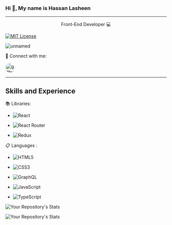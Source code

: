 ### Hi 👋, My name is Hassan Lasheen
___
<p align="center">
Front-End Developer 💻
</p>

[![MIT License](https://img.shields.io/github/followers/HassanLasheenn?style=social)](https://img.shields.io/github/followers/HassanLasheenn?style=social)


![unnamed](https://user-images.githubusercontent.com/106620966/196836754-03a857a4-0eaa-43db-b075-9884014ead51.jpeg)



💬 Connect with me:

[<img src='https://img.shields.io/badge/linkedin-%230077B5.svg?style=for-the-badge&logo=linkedin&logoColor=white' alt='github' height='30' style='border-radius:30px'>](https://www.linkedin.com/in/hassan-lasheen-25aa961a2/)

___

## Skills and Experience
📚 Libraries:
*  ![React](https://img.shields.io/badge/React-20232A?style=for-the-badge&logo=react&logoColor=61DAFB)

*  ![React Router](https://img.shields.io/badge/React_Router-CA4245?style=for-the-badge&logo=react-router&logoColor=white)

* ![Redux](https://img.shields.io/badge/redux-%23593d88.svg?style=for-the-badge&logo=redux&logoColor=white)

📋 Languages :
- ![HTML5](https://img.shields.io/badge/html5-%23E34F26.svg?style=for-the-badge&logo=html5&logoColor=white)

- ![CSS3](https://img.shields.io/badge/css3-%231572B6.svg?style=for-the-badge&logo=css3&logoColor=white)

- ![GraphQL](https://img.shields.io/badge/-GraphQL-E10098?style=for-the-badge&logo=graphql&logoColor=white)

- ![JavaScript](https://img.shields.io/badge/javascript-%23323330.svg?style=for-the-badge&logo=javascript&logoColor=%23F7DF1E)

- ![TypeScript](https://img.shields.io/badge/typescript-%23007ACC.svg?style=for-the-badge&logo=typescript&logoColor=white)


![Your Repository's Stats](https://github-readme-stats.vercel.app/api?username=Hassanlasheenn&show_icons=true&theme=tokyonight)

![Your Repository's Stats](https://github-readme-stats.vercel.app/api/top-langs/?username=Hassanlasheenn&theme=tokyonight)

  
